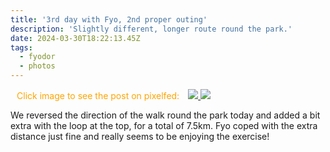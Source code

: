 ```yaml
---
title: '3rd day with Fyo, 2nd proper outing'
description: 'Slightly different, longer route round the park.'
date: 2024-03-30T18:22:13.45Z
tags:
  - fyodor
  - photos
---
```

<span class="pixelcard">
  <span style="padding: 2%; color: orange;">Click image to see the post on pixelfed:</span>
  <span class="pixelitems">
    <a class="no-indicator" href="https://pix.thewalkingdeaf.social/i/web/post/679700559741727835">
      <img src="https://pix.thewalkingdeaf.social/storage/m/_v2/637734190710399001/062ac74bd-fb82c6/qfc79disMdUn/60Uu44ED0JUDsATr4o9IToAfKVad0Lxlo496KJLR.png"/>
    </a>
    <a class="no-indicator" href="https://pix.thewalkingdeaf.social/i/web/post/679702389698094193">
      <img src="https://pix.thewalkingdeaf.social/storage/m/_v2/637734190710399001/062ac74bd-fb82c6/PNTqyTBp2mRb/XbD1lHZrCew8XsYyB3Hu9BzkmiYmchSrIHNagxHc.png"/>
    </a>
  </span>
</span>

We reversed the direction of the walk round the park today and added a bit extra with the loop at the top, for a total of 7.5km. Fyo coped with the extra distance just fine and really seems to be enjoying the exercise!